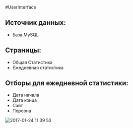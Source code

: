 #UserInterface

## Источник данных:
- База MySQL

## Страницы:
- Общая Статистика
- Ежедневная статистика

## Отборы для ежедневной статистики:
- Дата начала
- Дата конца
- Сайт
- Персона

![2017-01-24 11 39 53](https://cloud.githubusercontent.com/assets/22562082/22239985/e70025d6-e229-11e6-87a4-0da2a023f2b6.png)






